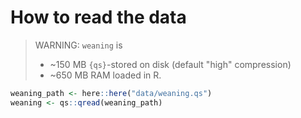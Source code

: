 # How to read the data

> WARNING: `weaning` is
>
>    - ~150 MB `{qs}`-stored on disk (default "high" compression)
>    - ~650 MB RAM loaded in R.

``` r
weaning_path <- here::here("data/weaning.qs")
weaning <- qs::qread(weaning_path)
```
